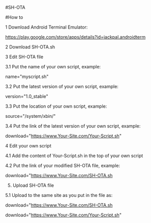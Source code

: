 #SH-OTA

#How to

1 Download Android Terminal Emulator:

https://play.google.com/store/apps/details?id=jackpal.androidterm

2 Download SH-OTA.sh

3 Edit SH-OTA file

3.1 Put the name of your own script, example:

name="myscript.sh"

3.2 Put the latest version of your own script, example:

version="1.0_stable"

3.3 Put the location of your own script, example:

source="/system/xbin/"

3.4 Put the link of the latest version of your own script, example:

download="https://www.Your-Site.com/Your-Script.sh"

4 Edit your own script

4.1 Add the content of Your-Script.sh in the top of your own script

4.2 Put the link of your modified SH-OTA file, example:

download="https://www.Your-Site.com/SH-OTA.sh

5. Upload SH-OTA file

5.1 Upload to the same site as you put in the file as:

download="https://www.Your-Site.com/SH-OTA.sh

download="https://www.Your-Site.com/Your-Script.sh"

